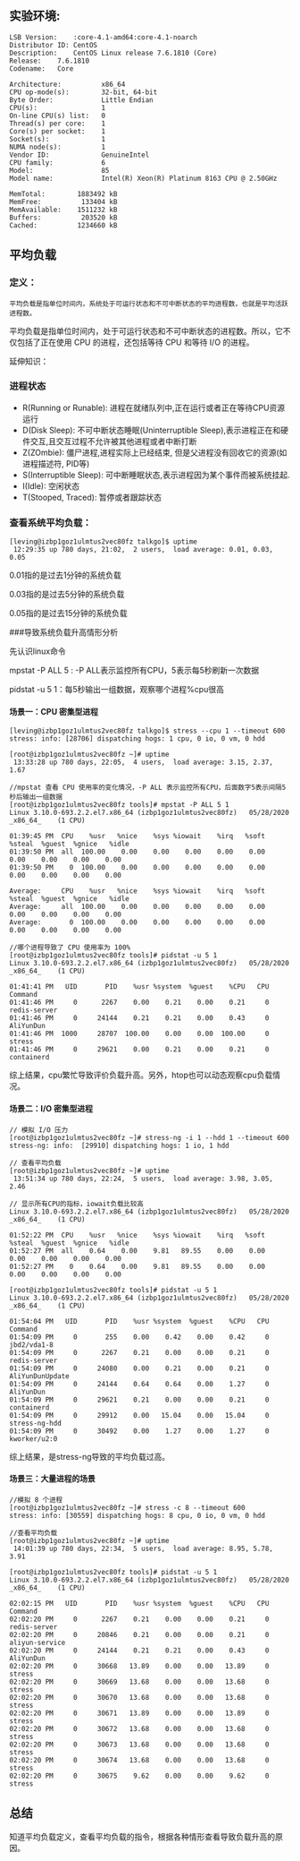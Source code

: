 

## 实验环境:

```[leving@izbp1goz1ulmtus2vec80fz talkgo]$ lsb_release -a
LSB Version:	:core-4.1-amd64:core-4.1-noarch
Distributor ID:	CentOS
Description:	CentOS Linux release 7.6.1810 (Core) 
Release:	7.6.1810
Codename:	Core
```

```[leving@izbp1goz1ulmtus2vec80fz talkgo]$ lscpu
Architecture:          x86_64
CPU op-mode(s):        32-bit, 64-bit
Byte Order:            Little Endian
CPU(s):                1
On-line CPU(s) list:   0
Thread(s) per core:    1
Core(s) per socket:    1
Socket(s):             1
NUMA node(s):          1
Vendor ID:             GenuineIntel
CPU family:            6
Model:                 85
Model name:            Intel(R) Xeon(R) Platinum 8163 CPU @ 2.50GHz
```

```[leving@izbp1goz1ulmtus2vec80fz talkgo]$ cat /proc/meminfo 
MemTotal:        1883492 kB
MemFree:          133404 kB
MemAvailable:    1511232 kB
Buffers:          203520 kB
Cached:          1234660 kB
```

## 平均负载

### 定义：

```
平均负载是指单位时间内，系统处于可运行状态和不可中断状态的平均进程数，也就是平均活跃进程数。
```

平均负载是指单位时间内，处于可运行状态和不可中断状态的进程数。所以，它不仅包括了正在使用 CPU 的进程，还包括等待 CPU 和等待 I/O 的进程。

延伸知识：

### 进程状态

- R(Running or Runable): 进程在就绪队列中,正在运行或者正在等待CPU资源运行
- D(Disk Sleep): 不可中断状态睡眠(Uninterruptible Sleep),表示进程正在和硬件交互,且交互过程不允许被其他进程或者中断打断
- Z(ZOmbie): 僵尸进程,进程实际上已经结束, 但是父进程没有回收它的资源(如进程描述符, PID等)
- S(Interruptible Sleep): 可中断睡眠状态,表示进程因为某个事件而被系统挂起.
- I(Idle): 空闲状态
- T(Stooped, Traced): 暂停或者跟踪状态

### 查看系统平均负载：

```
[leving@izbp1goz1ulmtus2vec80fz talkgo]$ uptime
 12:29:35 up 780 days, 21:02,  2 users,  load average: 0.01, 0.03, 0.05
```

0.01指的是过去1分钟的系统负载

0.03指的是过去5分钟的系统负载

0.05指的是过去15分钟的系统负载

###导致系统负载升高情形分析

先认识linux命令

mpstat -P ALL 5 : -P ALL表示监控所有CPU，5表示每5秒刷新一次数据

pidstat -u 5 1：每5秒输出一组数据，观察哪个进程%cpu很高

#### 场景一：CPU 密集型进程

```
[leving@izbp1goz1ulmtus2vec80fz talkgo]$ stress --cpu 1 --timeout 600
stress: info: [28706] dispatching hogs: 1 cpu, 0 io, 0 vm, 0 hdd
```

```
[root@izbp1goz1ulmtus2vec80fz ~]# uptime
 13:33:28 up 780 days, 22:05,  4 users,  load average: 3.15, 2.37, 1.67
```

```
//mpstat 查看 CPU 使用率的变化情况，-P ALL 表示监控所有CPU，后面数字5表示间隔5秒后输出一组数据
[root@izbp1goz1ulmtus2vec80fz tools]# mpstat -P ALL 5 1
Linux 3.10.0-693.2.2.el7.x86_64 (izbp1goz1ulmtus2vec80fz) 	05/28/2020 	_x86_64_	(1 CPU)

01:39:45 PM  CPU    %usr   %nice    %sys %iowait    %irq   %soft  %steal  %guest  %gnice   %idle
01:39:50 PM  all  100.00    0.00    0.00    0.00    0.00    0.00    0.00    0.00    0.00    0.00
01:39:50 PM    0  100.00    0.00    0.00    0.00    0.00    0.00    0.00    0.00    0.00    0.00

Average:     CPU    %usr   %nice    %sys %iowait    %irq   %soft  %steal  %guest  %gnice   %idle
Average:     all  100.00    0.00    0.00    0.00    0.00    0.00    0.00    0.00    0.00    0.00
Average:       0  100.00    0.00    0.00    0.00    0.00    0.00    0.00    0.00    0.00    0.00

```

```
//哪个进程导致了 CPU 使用率为 100%
[root@izbp1goz1ulmtus2vec80fz tools]# pidstat -u 5 1
Linux 3.10.0-693.2.2.el7.x86_64 (izbp1goz1ulmtus2vec80fz) 	05/28/2020 	_x86_64_	(1 CPU)

01:41:41 PM   UID       PID    %usr %system  %guest    %CPU   CPU  Command
01:41:46 PM     0      2267    0.00    0.21    0.00    0.21     0  redis-server
01:41:46 PM     0     24144    0.21    0.21    0.00    0.43     0  AliYunDun
01:41:46 PM  1000     28707  100.00    0.00    0.00  100.00     0  stress
01:41:46 PM     0     29621    0.00    0.21    0.00    0.21     0  containerd

```

综上结果，cpu繁忙导致评价负载升高。另外，htop也可以动态观察cpu负载情况。

#### 场景二：I/O 密集型进程

```
// 模拟 I/O 压力
[root@izbp1goz1ulmtus2vec80fz ~]# stress-ng -i 1 --hdd 1 --timeout 600
stress-ng: info:  [29910] dispatching hogs: 1 io, 1 hdd
```

```
// 查看平均负载
[root@izbp1goz1ulmtus2vec80fz ~]# uptime
 13:51:34 up 780 days, 22:24,  5 users,  load average: 3.98, 3.05, 2.46
```

```
// 显示所有CPU的指标，iowait负载比较高
Linux 3.10.0-693.2.2.el7.x86_64 (izbp1goz1ulmtus2vec80fz) 	05/28/2020 	_x86_64_	(1 CPU)

01:52:22 PM  CPU    %usr   %nice    %sys %iowait    %irq   %soft  %steal  %guest  %gnice   %idle
01:52:27 PM  all    0.64    0.00    9.81   89.55    0.00    0.00    0.00    0.00    0.00    0.00
01:52:27 PM    0    0.64    0.00    9.81   89.55    0.00    0.00    0.00    0.00    0.00    0.00

```

```
[root@izbp1goz1ulmtus2vec80fz tools]# pidstat -u 5 1
Linux 3.10.0-693.2.2.el7.x86_64 (izbp1goz1ulmtus2vec80fz) 	05/28/2020 	_x86_64_	(1 CPU)

01:54:04 PM   UID       PID    %usr %system  %guest    %CPU   CPU  Command
01:54:09 PM     0       255    0.00    0.42    0.00    0.42     0  jbd2/vda1-8
01:54:09 PM     0      2267    0.21    0.00    0.00    0.21     0  redis-server
01:54:09 PM     0     24080    0.00    0.21    0.00    0.21     0  AliYunDunUpdate
01:54:09 PM     0     24144    0.64    0.64    0.00    1.27     0  AliYunDun
01:54:09 PM     0     29621    0.21    0.00    0.00    0.21     0  containerd
01:54:09 PM     0     29912    0.00   15.04    0.00   15.04     0  stress-ng-hdd
01:54:09 PM     0     30492    0.00    1.27    0.00    1.27     0  kworker/u2:0
```

综上结果，是stress-ng导致的平均负载过高。

#### 场景三：大量进程的场景

```
//模拟 8 个进程
[root@izbp1goz1ulmtus2vec80fz ~]# stress -c 8 --timeout 600
stress: info: [30559] dispatching hogs: 8 cpu, 0 io, 0 vm, 0 hdd
```

```
//查看平均负载
[root@izbp1goz1ulmtus2vec80fz ~]# uptime
 14:01:39 up 780 days, 22:34,  5 users,  load average: 8.95, 5.78, 3.91
```

```
[root@izbp1goz1ulmtus2vec80fz tools]# pidstat -u 5 1
Linux 3.10.0-693.2.2.el7.x86_64 (izbp1goz1ulmtus2vec80fz) 	05/28/2020 	_x86_64_	(1 CPU)

02:02:15 PM   UID       PID    %usr %system  %guest    %CPU   CPU  Command
02:02:20 PM     0      2267    0.21    0.00    0.00    0.21     0  redis-server
02:02:20 PM     0     20846    0.21    0.00    0.00    0.21     0  aliyun-service
02:02:20 PM     0     24144    0.21    0.21    0.00    0.43     0  AliYunDun
02:02:20 PM     0     30668   13.89    0.00    0.00   13.89     0  stress
02:02:20 PM     0     30669   13.68    0.00    0.00   13.68     0  stress
02:02:20 PM     0     30670   13.68    0.00    0.00   13.68     0  stress
02:02:20 PM     0     30671   13.89    0.00    0.00   13.89     0  stress
02:02:20 PM     0     30672   13.68    0.00    0.00   13.68     0  stress
02:02:20 PM     0     30673   13.68    0.00    0.00   13.68     0  stress
02:02:20 PM     0     30674   13.68    0.00    0.00   13.68     0  stress
02:02:20 PM     0     30675    9.62    0.00    0.00    9.62     0  stress
```

## 总结

​		 知道平均负载定义，查看平均负载的指令，根据各种情形查看导致负载升高的原因。

